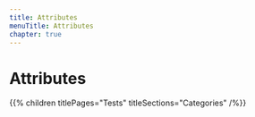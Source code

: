 ```yaml
---
title: Attributes
menuTitle: Attributes
chapter: true
---
```


# Attributes

{{% children titlePages="Tests" titleSections="Categories" /%}}
